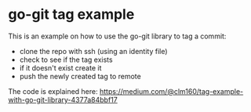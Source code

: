 # go-git tag example

This is an example on how to use the go-git library to tag a commit:
- clone the repo with ssh (using an identity file)
- check to see if the tag exists
- if it doesn't exist create it
- push the newly created tag to remote

The code is explained here: https://medium.com/@clm160/tag-example-with-go-git-library-4377a84bbf17

